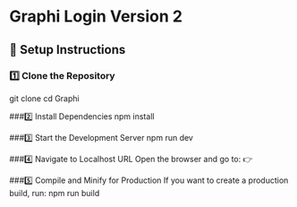 # Graphi Login Version 2

## 🚀 Setup Instructions

### 1️⃣ Clone the Repository

git clone
cd Graphi

###2️⃣ Install Dependencies
npm install

###3️⃣ Start the Development Server
npm run dev

###4️⃣ Navigate to Localhost URL
Open the browser and go to:
👉

###5️⃣ Compile and Minify for Production
If you want to create a production build, run:
npm run build
